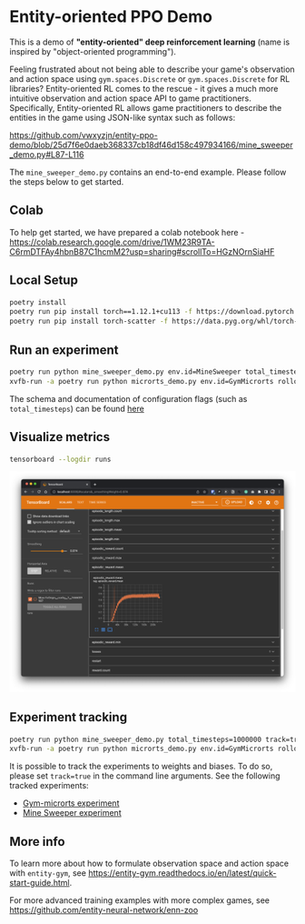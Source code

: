 # Entity-oriented PPO Demo

This is a demo of **"entity-oriented" deep reinforcement learning** (name is inspired by "object-oriented programming"). 

Feeling frustrated about not being able to describe your game's observation and action space  using `gym.spaces.Discrete` or `gym.spaces.Discrete` for RL libraries?  Entity-oriented RL comes to the rescue - it gives a much more intuitive observation and action space API to game practitioners. Specifically, Entity-oriented RL allows game practitioners to describe the entities in the game using JSON-like syntax such as follows:

https://github.com/vwxyzjn/entity-ppo-demo/blob/25d7f6e0daeb368337cb18df46d158c497934166/mine_sweeper_demo.py#L87-L116

The `mine_sweeper_demo.py` contains an end-to-end example. Please follow the steps below to get started.

## Colab

To help get started, we have prepared a colab notebook here - https://colab.research.google.com/drive/1WM23R9TA-C6rmDTFAy4hbnB87C1hcmM2?usp=sharing#scrollTo=HGzNOrnSiaHF

## Local Setup

```bash
poetry install
poetry run pip install torch==1.12.1+cu113 -f https://download.pytorch.org/whl/cu113/torch_stable.html
poetry run pip install torch-scatter -f https://data.pyg.org/whl/torch-1.12.1+cu113.html
```

## Run an experiment

```bash
poetry run python mine_sweeper_demo.py env.id=MineSweeper total_timesteps=1000000
xvfb-run -a poetry run python microrts_demo.py env.id=GymMicrorts rollout.num_envs=16 total_timesteps=1000000 rollout.steps=256 eval.capture_videos=True eval.interval=300000 eval.steps=2000 eval.num_envs=1 eval.processes=1
```

The schema and documentation of configuration flags (such as `total_timesteps`) can be found [here](https://github.com/entity-neural-network/enn-trainer/blob/main/config-schema.ron)

## Visualize metrics

```bash
tensorboard --logdir runs
```

![Demo](demo.png)


## Experiment tracking

```bash
poetry run python mine_sweeper_demo.py total_timesteps=1000000 track=true
xvfb-run -a poetry run python microrts_demo.py env.id=GymMicrorts rollout.num_envs=16 total_timesteps=1000000 rollout.steps=256 eval.capture_videos=True eval.interval=300000 eval.steps=2000 eval.num_envs=1 eval.processes=1 track=true
```

It is possible to track the experiments to weights and biases. To do so, please set `track=true` in the command line arguments. See the following tracked experiments:

* [Gym-microrts experiment](https://wandb.ai/entity-neural-network/enn-ppo/runs/3b49rbdu)
* [Mine Sweeper experiment](https://wandb.ai/entity-neural-network/enn-ppo/runs/2z2bd9os)

## More info

To learn more about how to formulate observation space and action space with `entity-gym`, see https://entity-gym.readthedocs.io/en/latest/quick-start-guide.html.

For more advanced training examples with more complex games, see https://github.com/entity-neural-network/enn-zoo

